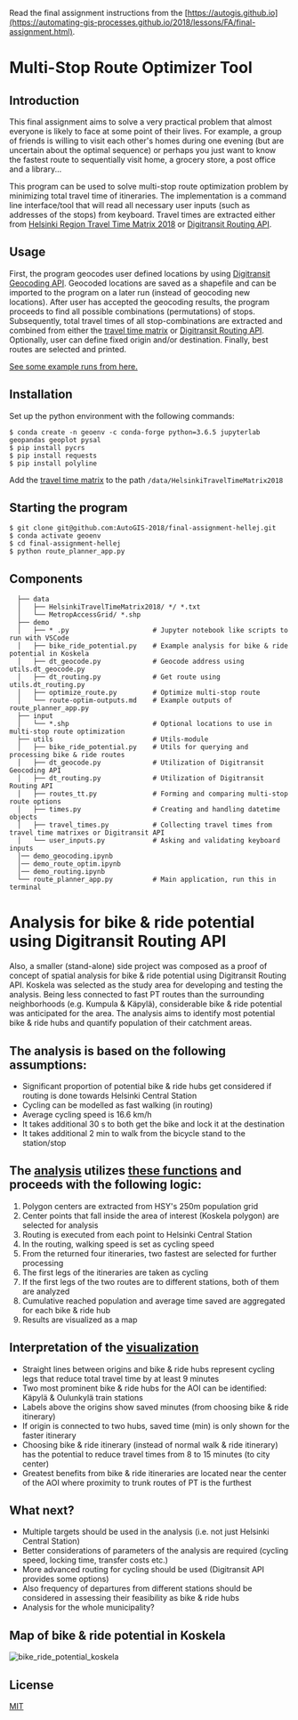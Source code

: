 Read the final assignment instructions from the [https://autogis.github.io](https://automating-gis-processes.github.io/2018/lessons/FA/final-assignment.html).

# Multi-Stop Route Optimizer Tool
## Introduction
This final assignment aims to solve a very practical problem that almost everyone is likely to face at some point of their lives. For example, a group of friends is willing to visit each other's homes during one evening (but are uncertain about the optimal sequence) or perhaps you just want to know the fastest route to sequentially visit home, a grocery store, a post office and a library... 

This program can be used to solve multi-stop route optimization problem by minimizing total travel time of itineraries. The implementation is a command line interface/tool that will read all necessary user inputs (such as addresses of the stops) from keyboard. Travel times are extracted either from [Helsinki Region Travel Time Matrix 2018](https://blogs.helsinki.fi/accessibility/helsinki-region-travel-time-matrix-2018/) or [Digitransit Routing API](https://digitransit.fi/en/developers/apis/1-routing-api/). 

## Usage
First, the program geocodes user defined locations by using [Digitransit Geocoding API](https://digitransit.fi/en/developers/apis/2-geocoding-api/). Geocoded locations are saved as a shapefile and can be imported to the program on a later run (instead of geocoding new locations). After user has accepted the geocoding results, the program proceeds to find all possible combinations (permutations) of stops. Subsequently, total travel times of all stop-combinations are extracted and combined from either the [travel time matrix](https://blogs.helsinki.fi/accessibility/helsinki-region-travel-time-matrix-2018/) or [Digitransit Routing API](https://digitransit.fi/en/developers/apis/1-routing-api/). Optionally, user can define fixed origin and/or destination. Finally, best routes are selected and printed. 

[See some example runs from here.](demo/route-optim-outputs.md)

## Installation
Set up the python environment with the following commands:
```
$ conda create -n geoenv -c conda-forge python=3.6.5 jupyterlab geopandas geoplot pysal
$ pip install pycrs
$ pip install requests
$ pip install polyline
```
Add the [travel time matrix](https://blogs.helsinki.fi/accessibility/helsinki-region-travel-time-matrix-2018/)
 to the path `/data/HelsinkiTravelTimeMatrix2018`

## Starting the program
```
$ git clone git@github.com:AutoGIS-2018/final-assignment-hellej.git
$ conda activate geoenv
$ cd final-assignment-hellej
$ python route_planner_app.py
```

## Components
``` 
  ├── data
  │   ├── HelsinkiTravelTimeMatrix2018/ */ *.txt     
  │   └── MetropAccessGrid/ *.shp
  ├── demo 
  │   ├── * .py                     # Jupyter notebook like scripts to run with VSCode
  │   ├── bike_ride_potential.py    # Example analysis for bike & ride potential in Koskela
  │   ├── dt_geocode.py             # Geocode address using utils.dt_geocode.py
  │   ├── dt_routing.py             # Get route using utils.dt_routing.py
  │   ├── optimize_route.py         # Optimize multi-stop route
  │   └── route-optim-outputs.md    # Example outputs of route_planner_app.py
  ├── input
  │   └── *.shp                     # Optional locations to use in multi-stop route optimization
  ├── utils                         # Utils-module
  │   ├── bike_ride_potential.py    # Utils for querying and processing bike & ride routes
  │   ├── dt_geocode.py             # Utilization of Digitransit Geocoding API
  │   ├── dt_routing.py             # Utilization of Digitransit Routing API
  │   ├── routes_tt.py              # Forming and comparing multi-stop route options
  │   ├── times.py                  # Creating and handling datetime objects
  │   ├── travel_times.py           # Collecting travel times from travel time matrixes or Digitransit API
  │   └── user_inputs.py            # Asking and validating keyboard inputs
  │── demo_geocoding.ipynb
  │── demo_route_optim.ipynb
  │── demo_routing.ipynb
  └── route_planner_app.py          # Main application, run this in terminal
```

# Analysis for bike & ride potential using Digitransit Routing API 
Also, a smaller (stand-alone) side project was composed as a proof of concept of spatial analysis for bike & ride potential using Digitransit Routing API. Koskela was selected as the study area for developing and testing the analysis. Being less connected to fast PT routes than the surrounding neighborhoods (e.g. Kumpula & Käpylä), considerable bike & ride potential was anticipated for the area. The analysis aims to identify most potential bike & ride hubs and quantify population of their catchment areas.

## The analysis is based on the following assumptions:
* Significant proportion of potential bike & ride hubs get considered if routing is done towards Helsinki Central Station
* Cycling can be modelled as fast walking (in routing)
* Average cycling speed is 16.6 km/h
* It takes additional 30 s to both get the bike and lock it at the destination
* It takes additional 2 min to walk from the bicycle stand to the station/stop

## The [analysis](demo/bike_ride_potential.py) utilizes [these functions](utils/bike_ride_potential.py) and proceeds with the following logic:
1) Polygon centers are extracted from HSY's 250m population grid
2) Center points that fall inside the area of interest (Koskela polygon) are selected for analysis
3) Routing is executed from each point to Helsinki Central Station
4) In the routing, walking speed is set as cycling speed
5) From the returned four itineraries, two fastest are selected for further processing
6) The first legs of the itineraries are taken as cycling
7) If the first legs of the two routes are to different stations, both of them are analyzed
8) Cumulative reached population and average time saved are aggregated for each bike & ride hub
9) Results are visualized as a map

## Interpretation of the [visualization](#map-of-bike--ride-potential-in-koskela)
* Straight lines between origins and bike & ride hubs represent cycling legs that reduce total travel time by at least 9 minutes
* Two most prominent bike & ride hubs for the AOI can be identified: Käpylä & Oulunkylä train stations
* Labels above the origins show saved minutes (from choosing bike & ride itinerary)
* If origin is connected to two hubs, saved time (min) is only shown for the faster itinerary
* Choosing bike & ride itinerary (instead of normal walk & ride itinerary) has the potential to reduce travel times from 8 to 15 minutes (to city center)
* Greatest benefits from bike & ride itineraries are located near the center of the AOI where proximity to trunk routes of PT is the furthest

## What next?
* Multiple targets should be used in the analysis (i.e. not just Helsinki Central Station)
* Better considerations of parameters of the analysis are required (cycling speed, locking time, transfer costs etc.)
* More advanced routing for cycling should be used (Digitransit API provides some options)
* Also frequency of departures from different stations should be considered in assessing their feasibility as bike & ride hubs
* Analysis for the whole municipality?

## Map of bike & ride potential in Koskela
![bike_ride_potential_koskela](demo/output/koskela_br.png)

## License
[MIT](LICENSE)
